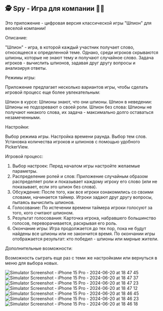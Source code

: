 ## 🕵️ Spy - Игра для компании 🕵️‍♀️

Это приложение - цифровая версия классической игры "Шпион" для веселой компании! 

Описание:

"Шпион" - игра, в которой каждый участник получает слово, относящееся к определенной теме. Однако, среди игроков скрываются шпионы, которые не знают тему и получают случайное слово. Задача игроков - вычислить шпионов, задавая друг другу вопросы и анализируя ответы.

Режимы игры:

Приложение предлагает несколько вариантов игры, чтобы сделать игровой процесс еще более увлекательным:

 Шпион в курсе: Шпионы знают, что они шпионы.
 Шпион в неведении:  Шпионы не подозревают о своей роли. 
 Шпион без слова: Шпионы не получают никакого слова, их задача - максимально долго оставаться незамеченными.

Настройки:

 Выбор режима игры.
 Настройка времени раунда.
 Выбор тем слов.
 Установка количества игроков и шпионов с помощью удобного PickerView.

Игровой процесс:

1. Выбор настроек: Перед началом игры настройте желаемые параметры.
2. Распределение ролей и слов:  Приложение случайным образом распределяет роли и показывает каждому игроку его слово (или не показывает, если это шпион без слова).
3. Обсуждение:  После того, как все игроки ознакомились со своими словами, начинается таймер. Игроки задают друг другу вопросы, пытаясь вычислить шпионов.
4. Голосование: По истечении времени таймера игроки голосуют за того, кого считают шпионом.
5. Результат голосования: Карточка игрока, набравшего большинство голосов, переворачивается, раскрывая его роль.
6. Окончание игры: Игра продолжается до тех пор, пока не будут найдены все шпионы или не закончится время. По окончании игры отображается результат: кто победил - шпионы или мирные жители. 

Дополнительные возможности:

 Возможность сыграть еще раз с теми же настройками или вернуться в меню для выбора новых.

![Simulator Screenshot - iPhone 15 Pro - 2024-06-20 at 18 47 45](https://github.com/akulash4rk/Spy/assets/159540365/0559d777-5b33-4a06-bf84-7d15923e69ac)
![Simulator Screenshot - iPhone 15 Pro - 2024-06-20 at 18 47 37](https://github.com/akulash4rk/Spy/assets/159540365/64f8868c-b874-4631-960f-b966e922bcb2)
![Simulator Screenshot - iPhone 15 Pro - 2024-06-20 at 18 47 23](https://github.com/akulash4rk/Spy/assets/159540365/40cd4d56-9dd0-40e9-95ee-c96ba41f0fd6)
![Simulator Screenshot - iPhone 15 Pro - 2024-06-20 at 18 47 12](https://github.com/akulash4rk/Spy/assets/159540365/583f6b5c-cb60-4b16-9888-befdc620f549)
![Simulator Screenshot - iPhone 15 Pro - 2024-06-20 at 18 46 45](https://github.com/akulash4rk/Spy/assets/159540365/93849d65-73fd-42a7-b2e2-ff84b27a6643)
![Simulator Screenshot - iPhone 15 Pro - 2024-06-20 at 18 46 23](https://github.com/akulash4rk/Spy/assets/159540365/51b25079-1971-488b-bbd1-41237a801a66)
![Simulator Screenshot - iPhone 15 Pro - 2024-06-20 at 18 46 18](https://github.com/akulash4rk/Spy/assets/159540365/fa3340e5-5206-4df8-ae46-c1e6e92efafd)

